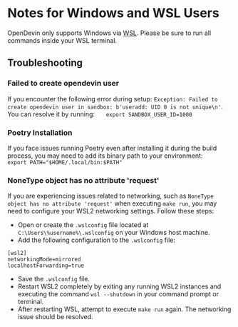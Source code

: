 # Notes for Windows and WSL Users

OpenDevin only supports Windows via [WSL](https://learn.microsoft.com/en-us/windows/wsl/install).
Please be sure to run all commands inside your WSL terminal.

## Troubleshooting

### Failed to create opendevin user

If you encounter the following error during setup: `Exception: Failed to create opendevin user in sandbox: b'useradd: UID 0 is not unique\n'`.
You can resolve it by running:
`    export SANDBOX_USER_ID=1000
   `

### Poetry Installation

If you face issues running Poetry even after installing it during the build process, you may need to add its binary path to your environment:
`    export PATH="$HOME/.local/bin:$PATH"
   `

### NoneType object has no attribute 'request'

If you are experiencing issues related to networking, such as `NoneType object has no attribute 'request'` when executing `make run`, you may need to configure your WSL2 networking settings. Follow these steps:

- Open or create the `.wslconfig` file located at `C:\Users\%username%\.wslconfig` on your Windows host machine.
- Add the following configuration to the `.wslconfig` file:

```
[wsl2]
networkingMode=mirrored
localhostForwarding=true
```

- Save the `.wslconfig` file.
- Restart WSL2 completely by exiting any running WSL2 instances and executing the command `wsl --shutdown` in your command prompt or terminal.
- After restarting WSL, attempt to execute `make run` again. The networking issue should be resolved.
